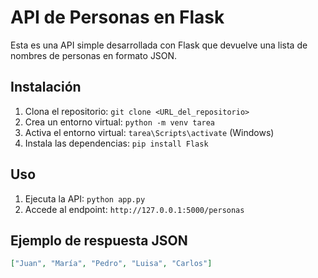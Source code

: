 # API de Personas en Flask

Esta es una API simple desarrollada con Flask que devuelve una lista de nombres de personas en formato JSON.

## Instalación

1.  Clona el repositorio: `git clone <URL_del_repositorio>`
2.  Crea un entorno virtual: `python -m venv tarea`
3.  Activa el entorno virtual: `tarea\Scripts\activate` (Windows)
4.  Instala las dependencias: `pip install Flask`

## Uso

1.  Ejecuta la API: `python app.py`
2.  Accede al endpoint: `http://127.0.0.1:5000/personas`

## Ejemplo de respuesta JSON

```json
["Juan", "María", "Pedro", "Luisa", "Carlos"]
